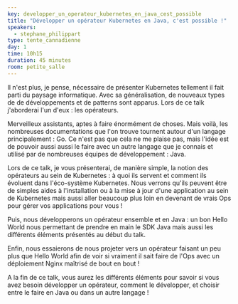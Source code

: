 ```yaml
---
key: developper_un_operateur_kubernetes_en_java_cest_possible
title: "Développer un opérateur Kubernetes en Java, c'est possible !"
speakers:
  - stephane_philippart
type: tente_cannadienne
day: 1
time: 10h15
duration: 45 minutes
room: petite_salle
---
```


Il n'est plus, je pense, nécessaire de présenter Kubernetes tellement il fait parti du paysage informatique. Avec sa généralisation, de nouveaux types de de développements et de patterns sont apparus. Lors de ce talk j'aborderai l'un d'eux : les opérateurs.

Merveilleux assistants, aptes à faire énormément de choses. Mais voilà, les nombreuses documentations que l'on trouve tournent autour d'un langage principalement : Go. Ce n'est pas que cela ne me plaise pas, mais l'idée est de pouvoir aussi aussi le faire avec un autre langage que je connais et utilisé par de nombreuses équipes de développement : Java.

Lors de ce talk, je vous présenterai, de manière simple, la notion des opérateurs au sein de Kubernetes : à quoi ils servent et comment ils évoluent dans l'éco-système Kubernetes. Nous verrons qu'ils peuvent être de simples aides à l'installation ou à la mise à jour d'une application au sein de Kubernetes mais aussi aller beaucoup plus loin en devenant de vrais Ops pour gérer vos applications pour vous !

Puis, nous développerons un opérateur ensemble et en Java : un bon Hello World nous permettant de prendre en main le SDK Java mais aussi les différents éléments présentés au début du talk.

Enfin, nous essaierons de nous projeter vers un opérateur faisant un peu plus que Hello World afin de voir si vraiment il sait faire de l'Ops avec un déploiement Nginx maîtrisé de bout en bout !

A la fin de ce talk, vous aurez les différents éléments pour savoir si vous avez besoin développer un opérateur, comment le développer, et choisir entre le faire en Java ou dans un autre langage !